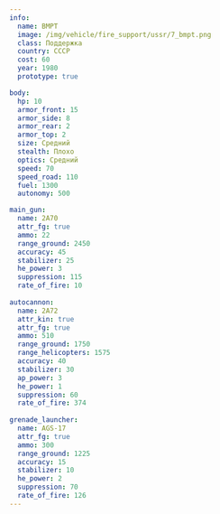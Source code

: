 ```yaml
---
info:
  name: BMPT
  image: /img/vehicle/fire_support/ussr/7_bmpt.png
  class: Поддержка
  country: СССР
  cost: 60
  year: 1980
  prototype: true

body:
  hp: 10
  armor_front: 15
  armor_side: 8
  armor_rear: 2
  armor_top: 2
  size: Средний
  stealth: Плохо
  optics: Средний
  speed: 70
  speed_road: 110
  fuel: 1300
  autonomy: 500

main_gun:
  name: 2A70
  attr_fg: true
  ammo: 22
  range_ground: 2450
  accuracy: 45
  stabilizer: 25
  he_power: 3
  suppression: 115
  rate_of_fire: 10
  
autocannon:
  name: 2A72
  attr_kin: true
  attr_fg: true
  ammo: 510
  range_ground: 1750
  range_helicopters: 1575
  accuracy: 40
  stabilizer: 30
  ap_power: 3
  he_power: 1
  suppression: 60
  rate_of_fire: 374
  
grenade_launcher:
  name: AGS-17
  attr_fg: true
  ammo: 300
  range_ground: 1225
  accuracy: 15
  stabilizer: 10
  he_power: 2
  suppression: 70
  rate_of_fire: 126
---
```

